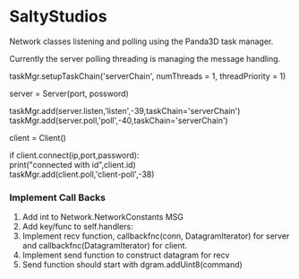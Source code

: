 ﻿# SaltyStudios

Network classes listening and polling using the Panda3D task manager.

Currently the server polling threading is managing the message handling.


taskMgr.setupTaskChain('serverChain', numThreads = 1, threadPriority = 1)

server = Server(port, possword)

taskMgr.add(server.listen,'listen',-39,taskChain='serverChain')
taskMgr.add(server.poll,'poll',-40,taskChain='serverChain')

client = Client()

if client.connect(ip,port,password):    
            print("connected with id",client.id)       
            taskMgr.add(client.poll,'client-poll',-38)
            
  

### Implement Call Backs


1.  Add int to Network.NetworkConstants MSG 
2.  Add key/func to self.handlers: 
3.  Implement recv function, callbackfnc(conn, DatagramIterator) for server and callbackfnc(DatagramIterator) for client.
4.  Implement send function to construct datagram for recv
5.  Send function should start with dgram.addUint8(command)


  

